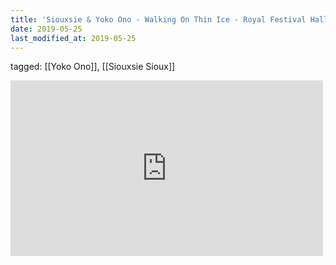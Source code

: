 ```yaml
---
title: 'Siouxsie & Yoko Ono - Walking On Thin Ice - Royal Festival Hall, London, 23/6/13 - YouTube'
date: 2019-05-25
last_modified_at: 2019-05-25
---
```

tagged: [[Yoko Ono]], [[Siouxsie Sioux]]
<iframe allow="accelerometer; autoplay; clipboard-write; encrypted-media; gyroscope; picture-in-picture" allowfullscreen="" frameborder="0" height="281" id="youtube_iframe" src="https://www.youtube.com/embed/JJ9b8dvF1V4?feature=oembed&amp;enablejsapi=1&amp;origin=https://safe.txmblr.com&amp;wmode=opaque" width="500"></iframe>